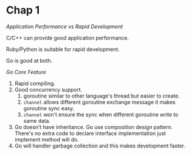 # Chap 1

*Application Performance vs Rapid Development*

C/C++ can provide good application performance.

Ruby/Python is suitable for rapid development.

Go is good at both.

*Go Core Feature*

1. Rapid compiling.
2. Good concurrency support.
    1. goroutine similar to other language's thread but easier to create.
    2. `channel` allows different goroutine exchange message it makes goroutine sync easy.
    3. `channel` won't ensure the sync when different goroutine write to same data.
3. Go doesn't have inheritance. Go use composition design pattern. There's no extra code to declare interface
   implementation just implement method will do.
4. Go will handler garbage collection and this makes development faster.
